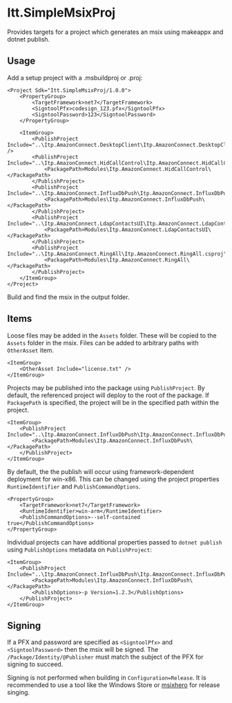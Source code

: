 # Itt.SimpleMsixProj

Provides targets for a project which generates an msix using makeappx and dotnet publish.

## Usage

Add a setup project with a .msbuildproj or .proj:

    <Project Sdk="Itt.SimpleMsixProj/1.0.0">
        <PropertyGroup>
            <TargetFramework>net7</TargetFramework>
            <SigntoolPfx>codesign_123.pfx</SigntoolPfx>
            <SigntoolPassword>123</SigntoolPassword>
        </PropertyGroup>

        <ItemGroup>
            <PublishProject Include="..\Itp.AmazonConnect.DesktopClient\Itp.AmazonConnect.DesktopClient.csproj" />
            <PublishProject Include="..\Itp.AmazonConnect.HidCallControl\Itp.AmazonConnect.HidCallControl.csproj">
                <PackagePath>Modules\Itp.AmazonConnect.HidCallControl\</PackagePath>
            </PublishProject>
            <PublishProject Include="..\Itp.AmazonConnect.InfluxDbPush\Itp.AmazonConnect.InfluxDbPush.csproj">
                <PackagePath>Modules\Itp.AmazonConnect.InfluxDbPush\</PackagePath>
            </PublishProject>
            <PublishProject Include="..\Itp.AmazonConnect.LdapContactsUI\Itp.AmazonConnect.LdapContactsUI.csproj">
                <PackagePath>Modules\Itp.AmazonConnect.LdapContactsUI\</PackagePath>
            </PublishProject>
            <PublishProject Include="..\Itp.AmazonConnect.RingAll\Itp.AmazonConnect.RingAll.csproj">
                <PackagePath>Modules\Itp.AmazonConnect.RingAll\</PackagePath>
            </PublishProject>
        </ItemGroup>
    </Project>

Build and find the msix in the output folder.

## Items

Loose files may be added in the `Assets` folder.  These will be copied to the `Assets` folder in the msix.
Files can be added to arbitrary paths with `OtherAsset` item.

    <ItemGroup>
        <OtherAsset Include="license.txt" />
    </ItemGroup>

Projects may be published into the package using `PublishProject`.  By default, the referenced project will
deploy to the root of the package.  If `PackagePath` is specified, the project will be in the specified path
within the project.

	<ItemGroup>
		<PublishProject Include="..\Itp.AmazonConnect.InfluxDbPush\Itp.AmazonConnect.InfluxDbPush.csproj">
			<PackagePath>Modules\Itp.AmazonConnect.InfluxDbPush\</PackagePath>
		</PublishProject>
	</ItemGroup>

By default, the the publish will occur using framework-dependent deployment for win-x86.  This can be changed
using the project properties `RuntimeIdentifier` and `PublishCommandOptions`.

    <PropertyGroup>
        <TargetFramework>net7</TargetFramework>
        <RuntimeIdentifier>win-arm</RuntimeIdentifier>
        <PublishCommandOptions>--self-contained true</PublishCommandOptions>
    </PropertyGroup>

Individual projects can have additional properties passed to `dotnet publish` using `PublishOptions` metadata 
on `PublishProject`: 

	<ItemGroup>
		<PublishProject Include="..\Itp.AmazonConnect.InfluxDbPush\Itp.AmazonConnect.InfluxDbPush.csproj">
			<PackagePath>Modules\Itp.AmazonConnect.InfluxDbPush\</PackagePath>
			<PublishOptions>-p Version=1.2.3</PublishOptions>
		</PublishProject>
	</ItemGroup>

## Signing

If a PFX and password are specified as `<SigntoolPfx>` and `<SigntoolPassword>` then the msix will be 
signed.  The `/Package/Identity/@Publisher` must match the subject of the PFX for signing to succeed.

Signing is not performed when building in `Configuration=Release`.  It is recommended to use a tool
like the Windows Store or [msixhero](https://msixhero.net/) for release singing.